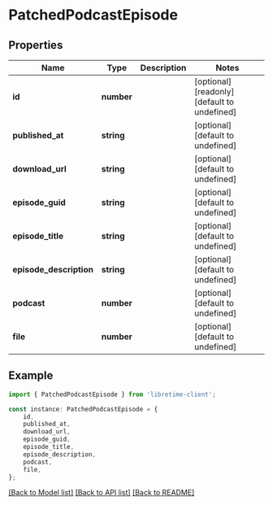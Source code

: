 # PatchedPodcastEpisode


## Properties

Name | Type | Description | Notes
------------ | ------------- | ------------- | -------------
**id** | **number** |  | [optional] [readonly] [default to undefined]
**published_at** | **string** |  | [optional] [default to undefined]
**download_url** | **string** |  | [optional] [default to undefined]
**episode_guid** | **string** |  | [optional] [default to undefined]
**episode_title** | **string** |  | [optional] [default to undefined]
**episode_description** | **string** |  | [optional] [default to undefined]
**podcast** | **number** |  | [optional] [default to undefined]
**file** | **number** |  | [optional] [default to undefined]

## Example

```typescript
import { PatchedPodcastEpisode } from 'libretime-client';

const instance: PatchedPodcastEpisode = {
    id,
    published_at,
    download_url,
    episode_guid,
    episode_title,
    episode_description,
    podcast,
    file,
};
```

[[Back to Model list]](../README.md#documentation-for-models) [[Back to API list]](../README.md#documentation-for-api-endpoints) [[Back to README]](../README.md)
